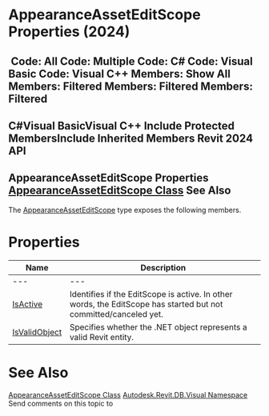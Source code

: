 # AppearanceAssetEditScope Properties (2024)

﻿
 Code: All Code: Multiple Code: C# Code: Visual Basic Code: Visual C++  Members: Show All Members: Filtered Members: Filtered Members: Filtered   
---  
C#Visual BasicVisual C++
Include Protected MembersInclude Inherited Members
Revit 2024 API  
---  
AppearanceAssetEditScope Properties  
[AppearanceAssetEditScope Class](743c74ba-12de-4d77-a677-325229525955.md "AppearanceAssetEditScope Class") See Also  
---  
The [AppearanceAssetEditScope](743c74ba-12de-4d77-a677-325229525955.md "AppearanceAssetEditScope Class") type exposes the following members.
# Properties
| Name | Description |
| --- | --- |
| --- | --- | --- |
| [IsActive](b8f370dd-3231-7a0e-8005-0f0c24fba274.md "IsActive Property") | Identifies if the EditScope is active. In other words, the EditScope has started but not committed/canceled yet. |
| [IsValidObject](7a2730a0-6e69-501f-97b5-4a80e36ad3c6.md "IsValidObject Property") | Specifies whether the .NET object represents a valid Revit entity. |

# See Also
[AppearanceAssetEditScope Class](743c74ba-12de-4d77-a677-325229525955.md "AppearanceAssetEditScope Class")
[Autodesk.Revit.DB.Visual Namespace](f5a10581-6ac2-be19-0e32-f87d05bc8b83.md "Autodesk.Revit.DB.Visual Namespace")
Send comments on this topic to 